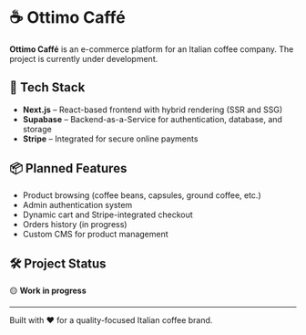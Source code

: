 # ☕ Ottimo Caffé

**Ottimo Caffé** is an e-commerce platform for an Italian coffee company. The project is currently under development.

## 🚀 Tech Stack

- **Next.js** – React-based frontend with hybrid rendering (SSR and SSG)
- **Supabase** – Backend-as-a-Service for authentication, database, and storage
- **Stripe** – Integrated for secure online payments

## 📦 Planned Features

- Product browsing (coffee beans, capsules, ground coffee, etc.)
- Admin authentication system
- Dynamic cart and Stripe-integrated checkout
- Orders history (in progress)
- Custom CMS for product management 

## 🛠️ Project Status

🟡 **Work in progress**

---

Built with ❤️ for a quality-focused Italian coffee brand.
